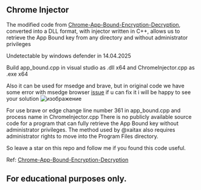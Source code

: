 ## Chrome Injector

The modified code from [Chrome-App-Bound-Encryption-Decryption](https://github.com/xaitax/Chrome-App-Bound-Encryption-Decryption/), converted into a DLL format, with injector written in C++, allows us to retrieve the App Bound key from any directory and without administrator privileges

Undetectable by windows defender in 14.04.2025

Build app_bound.cpp in visual studio as .dll x64 and ChromeInjector.cpp as .exe x64

Also it can be used for msedge and brave, but in original code we have some error with msedge browser [issue](https://github.com/xaitax/Chrome-App-Bound-Encryption-Decryption/issues/10) if u can fix it i will be happy to see your solution 
![изображение](https://github.com/user-attachments/assets/9b16c534-37f7-4d43-b04c-68cf308be1ca)

For use brave or edge change line number 361 in app_bound.cpp and process name in ChromeInjector.cpp
There is no publicly available source code for a program that can fully retrieve the App Bound key without administrator privileges. The method used by @xaitax also requires administrator rights to move into the Program Files directory. 

So leave a star on this repo and follow me if you found this code useful.

Ref: [Chrome-App-Bound-Encryption-Decryption](https://github.com/xaitax/Chrome-App-Bound-Encryption-Decryption/)


## For educational purposes only.


